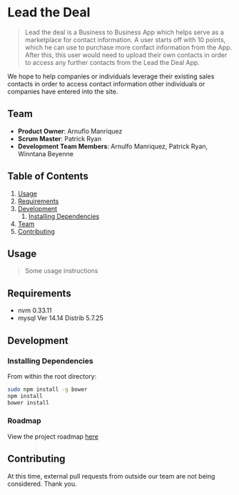 # Lead the Deal

> Lead the deal is a Business to Business App which helps serve as a marketplace for contact information. A user starts off with 10 points, which he can use to purchase more confact information from the App. After this, this user would need to upload their own contacts in order to access any further contacts from the Lead the Deal App.

We hope to help companies or individuals leverage their existing sales contacts in order to access contact information other individuals or companies have entered into the site.

## Team

  - __Product Owner__: Arnuflo Manriquez
  - __Scrum Master__: Patrick Ryan 
  - __Development Team Members__: Arnulfo Manriquez, Patrick Ryan, Winntana Beyenne

## Table of Contents

1. [Usage](#Usage)
1. [Requirements](#requirements)
1. [Development](#development)
    1. [Installing Dependencies](#installing-dependencies)
1. [Team](#team)
1. [Contributing](#contributing)

## Usage

> Some usage instructions

## Requirements

- nvm 0.33.11
- mysql  Ver 14.14 Distrib 5.7.25


## Development

### Installing Dependencies

From within the root directory:

```sh
sudo npm install -g bower
npm install
bower install
```

### Roadmap

View the project roadmap [here](https://github.com/asyncorswim/lead-the-deal/issues)


## Contributing

At this time, external pull requests from outside our team are not being considered. Thank you.